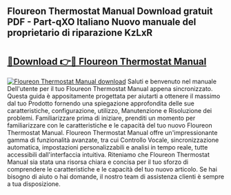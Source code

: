 ## Floureon Thermostat Manual Download gratuit PDF - Part-qXO Italiano Nuovo manuale del proprietario di riparazione KzLxR

# <h2><a href="http://dfgi6v.blite.top/?on=Floureon+Thermostat+Manual">🔗Download 👉🔴 Floureon Thermostat Manual</a></h2>

[![Floureon Thermostat Manual download](https://i.imgur.com/lujVjoI.png)](http://dfgi6v.blite.top/?on=Floureon+Thermostat+Manual)
Saluti e benvenuto nel manuale Dell'utente per il tuo Floureon Thermostat Manual appena sincronizzato. Questa guida è appositamente progettata per aiutarti a ottenere il massimo dal tuo Prodotto fornendo una spiegazione approfondita delle sue caratteristiche, configurazione, utilizzo, Manutenzione e Risoluzione dei problemi. Familiarizzare prima di iniziare, prenditi un momento per familiarizzare con le caratteristiche e le capacità del tuo nuovo Floureon Thermostat Manual. Floureon Thermostat Manual offre un'impressionante gamma di funzionalità avanzate, tra cui Controllo Vocale, sincronizzazione automatica, impostazioni personalizzabili e analisi in tempo reale, tutte accessibili dall'interfaccia intuitiva. Riteniamo che Floureon Thermostat Manual sia stata una risorsa chiara e concisa per il tuo sforzo di comprendere le caratteristiche e le capacità del tuo nuovo articolo. Se hai bisogno di aiuto o hai domande, il nostro team di assistenza clienti è sempre a tua disposizione.
